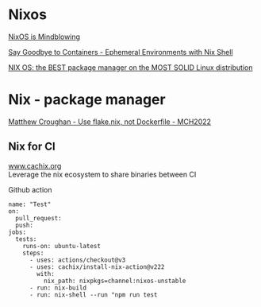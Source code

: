 # Nixos 



[NixOS is Mindblowing](https://youtu.be/fuWPuJZ9NcU?si=JJkJUeO5Tnkz1Xju)  


[Say Goodbye to Containers - Ephemeral Environments with Nix Shell](https://youtu.be/0ulldVwZiKA?si=KVl00ibkwcvv6JCJ)  

[NIX OS: the BEST package manager on the MOST SOLID Linux distribution](https://youtu.be/DMQWirkx5EY?si=u4osR3y89QXpn4GY)  



# Nix - package manager  





[Matthew Croughan - Use flake.nix, not Dockerfile - MCH2022](https://youtu.be/0uixRE8xlbY?si=7ArVdUBpDLui1Ub_)  




## Nix for CI  

www.cachix.org  
Leverage the nix ecosystem to share binaries between CI  


Github action  

```
name: "Test"
on:
  pull_request:
  push:
jobs:
  tests:
    runs-on: ubuntu-latest
    steps:
      - uses: actions/checkout@v3
      - uses: cachix/install-nix-action@v222
        with:
          nix_path: nixpkgs=channel:nixos-unstable
      - run: nix-build
      - run: nix-shell --run "npm run test

```


